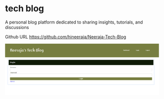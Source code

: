 # tech blog
A personal blog platform dedicated to sharing insights, tutorials, and discussions

Github URL https://github.com/hineeraja/Neeraja-Tech-Blog

![Alt text](image.png)